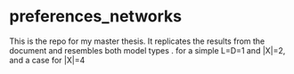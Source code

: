 # preferences_networks
This is the repo for my master thesis. It replicates the results from the document and resembles both model types . for a simple L=D=1 and |X|=2, and a case for |X|=4
